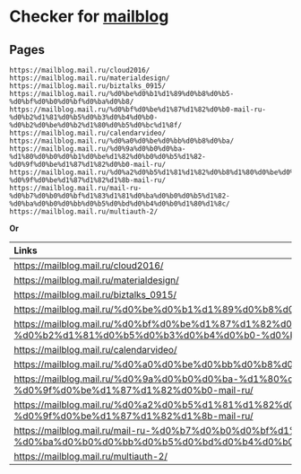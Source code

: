 # Checker for [mailblog](https://mailblog.mail.ru/)
## Pages
```
https://mailblog.mail.ru/cloud2016/
https://mailblog.mail.ru/materialdesign/
https://mailblog.mail.ru/biztalks_0915/
https://mailblog.mail.ru/%d0%be%d0%b1%d1%89%d0%b8%d0%b5-%d0%bf%d0%b0%d0%bf%d0%ba%d0%b8/
https://mailblog.mail.ru/%d0%bf%d0%be%d1%87%d1%82%d0%b0-mail-ru-%d0%b2%d1%81%d0%b5%d0%b3%d0%b4%d0%b0-%d0%b2%d0%be%d0%b2%d1%80%d0%b5%d0%bc%d1%8f/
https://mailblog.mail.ru/calendarvideo/
https://mailblog.mail.ru/%d0%a0%d0%be%d0%bb%d0%b8%d0%ba/
https://mailblog.mail.ru/%d0%9a%d0%b0%d0%ba-%d1%80%d0%b0%d0%b1%d0%be%d1%82%d0%b0%d0%b5%d1%82-%d0%9f%d0%be%d1%87%d1%82%d0%b0-mail-ru/
https://mailblog.mail.ru/%d0%a2%d0%b5%d1%81%d1%82%d0%b8%d1%80%d0%be%d0%b2%d0%b0%d0%bd%d0%b8%d0%b5-%d0%9f%d0%be%d1%87%d1%82%d1%8b-mail-ru/
https://mailblog.mail.ru/mail-ru-%d0%b7%d0%b0%d0%bf%d1%83%d1%81%d0%ba%d0%b0%d0%b5%d1%82-%d0%ba%d0%b0%d0%bb%d0%b5%d0%bd%d0%b4%d0%b0%d1%80%d1%8c/
https://mailblog.mail.ru/multiauth-2/

```
__Or__

| Links |
| :------------- |
|https://mailblog.mail.ru/cloud2016/|
|https://mailblog.mail.ru/materialdesign/|
|https://mailblog.mail.ru/biztalks_0915/|
|https://mailblog.mail.ru/%d0%be%d0%b1%d1%89%d0%b8%d0%b5-%d0%bf%d0%b0%d0%bf%d0%ba%d0%b8/|
|https://mailblog.mail.ru/%d0%bf%d0%be%d1%87%d1%82%d0%b0-mail-ru-%d0%b2%d1%81%d0%b5%d0%b3%d0%b4%d0%b0-%d0%b2%d0%be%d0%b2%d1%80%d0%b5%d0%bc%d1%8f/|
|https://mailblog.mail.ru/calendarvideo/|
|https://mailblog.mail.ru/%d0%a0%d0%be%d0%bb%d0%b8%d0%ba/|
|https://mailblog.mail.ru/%d0%9a%d0%b0%d0%ba-%d1%80%d0%b0%d0%b1%d0%be%d1%82%d0%b0%d0%b5%d1%82-%d0%9f%d0%be%d1%87%d1%82%d0%b0-mail-ru/|
|https://mailblog.mail.ru/%d0%a2%d0%b5%d1%81%d1%82%d0%b8%d1%80%d0%be%d0%b2%d0%b0%d0%bd%d0%b8%d0%b5-%d0%9f%d0%be%d1%87%d1%82%d1%8b-mail-ru/|
|https://mailblog.mail.ru/mail-ru-%d0%b7%d0%b0%d0%bf%d1%83%d1%81%d0%ba%d0%b0%d0%b5%d1%82-%d0%ba%d0%b0%d0%bb%d0%b5%d0%bd%d0%b4%d0%b0%d1%80%d1%8c/|
|https://mailblog.mail.ru/multiauth-2/|
